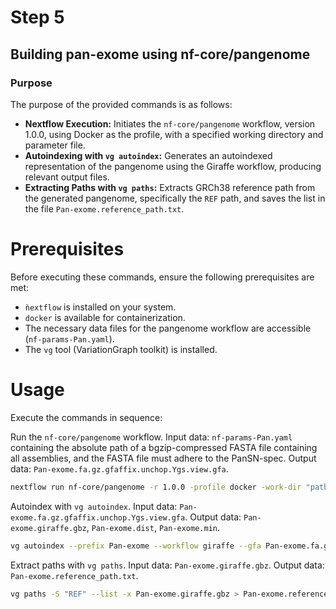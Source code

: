 # Step 5

## Building pan-exome using nf-core/pangenome

### Purpose
The purpose of the provided commands is as follows:
- **Nextflow Execution:**
  Initiates the `nf-core/pangenome` workflow, version 1.0.0, using Docker as the profile, with a specified working directory and parameter file.
- **Autoindexing with `vg autoindex`:**
  Generates an autoindexed representation of the pangenome using the Giraffe workflow, producing relevant output files.
- **Extracting Paths with `vg paths`:**
  Extracts GRCh38 reference path from the generated pangenome, specifically the `REF` path, and saves the list in the file `Pan-exome.reference_path.txt`.

# Prerequisites

Before executing these commands, ensure the following prerequisites are met:
- `ǹextflow` is installed on your system.
- `docker` is available for containerization.
- The necessary data files for the pangenome workflow are accessible (`nf-params-Pan.yaml`).
- The `vg` tool (VariationGraph toolkit) is installed.

# Usage
Execute the commands in sequence:

Run the `nf-core/pangenome` workflow. Input data: `nf-params-Pan.yaml` containing the absolute path of a bgzip-compressed FASTA file containing all assemblies, and the FASTA file must adhere to the PanSN-spec. 
Output data: `Pan-exome.fa.gz.gfaffix.unchop.Ygs.view.gfa`.
```bash
nextflow run nf-core/pangenome -r 1.0.0 -profile docker -work-dir "path/to/work" -params-file "path/to/nf-params-Pan.yaml"
```

Autoindex with `vg autoindex`. Input data: `Pan-exome.fa.gz.gfaffix.unchop.Ygs.view.gfa`. Output data: `Pan-exome.giraffe.gbz`, `Pan-exome.dist`, `Pan-exome.min`.
```bash
vg autoindex --prefix Pan-exome --workflow giraffe --gfa Pan-exome.fa.gz.gfaffix.unchop.Ygs.view.gfa
```
Extract paths with `vg paths`. Input data: `Pan-exome.giraffe.gbz`. Output data: `Pan-exome.reference_path.txt`.
```bash
vg paths -S "REF" --list -x Pan-exome.giraffe.gbz > Pan-exome.reference_path.txt
````
